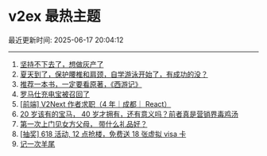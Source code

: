 # v2ex 最热主题

最近更新时间: 2025-06-17 20:04:12

--- 
1. [坚持不下去了，想做灰产了](https://www.v2ex.com/t/1139035) 
2. [夏天到了，保护腰椎和肩颈，自学游泳开始了，有成功的没？](https://www.v2ex.com/t/1139036) 
3. [推荐一本书，一定要看原著，《西游记》](https://www.v2ex.com/t/1139038) 
4. [罗马仕充电宝被召回了](https://www.v2ex.com/t/1139041) 
5. [[前端] V2Next 作者求职（4 年｜成都｜ React）](https://www.v2ex.com/t/1139047) 
6. [20 岁该有的宝马， 40 岁才拥有，还有意义吗？前者真是营销界毒鸡汤](https://www.v2ex.com/t/1139066) 
7. [第一次上门见女方父母， 带什么礼品好？](https://www.v2ex.com/t/1139071) 
8. [[抽奖] 618 活动, 12 点抢楼，免费送 18 张虚拟 visa 卡](https://www.v2ex.com/t/1139126) 
9. [记一次羊尾](https://www.v2ex.com/t/1139128) 
